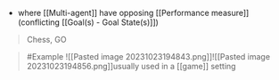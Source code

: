 - where [[Multi-agent]] have opposing [[Performance measure]] (conflicting [[Goal(s) - Goal State(s)]])
> Chess, GO

>	#Example 
>	![[Pasted image 20231023194843.png]]![[Pasted image 20231023194856.png]]usually used in a [[game]] setting